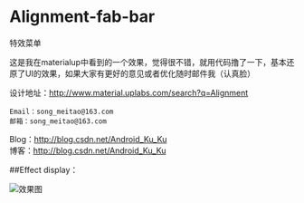 # Alignment-fab-bar


特效菜单

这是我在materialup中看到的一个效果，觉得很不错，就用代码撸了一下，基本还原了UI的效果，如果大家有更好的意见或者优化随时邮件我（认真脸）

设计地址：http://www.material.uplabs.com/search?q=Alignment

    Email：song_meitao@163.com  
    邮箱：song_meitao@163.com  

Blog：http://blog.csdn.net/Android_Ku_Ku  
博客：http://blog.csdn.net/Android_Ku_Ku

##Effect display：


![效果图](https://github.com/songmeitao/Alignment-fab-bar/blob/master/menu.gif) 

